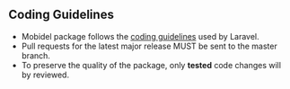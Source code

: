 ## Coding Guidelines

* Mobidel package follows the [coding guidelines](https://github.com/laravel/framework/blob/master/CONTRIBUTING.md#coding-guidelines) used by Laravel.
* Pull requests for the latest major release MUST be sent to the master branch.
* To preserve the quality of the package, only **tested** code changes will by reviewed.

